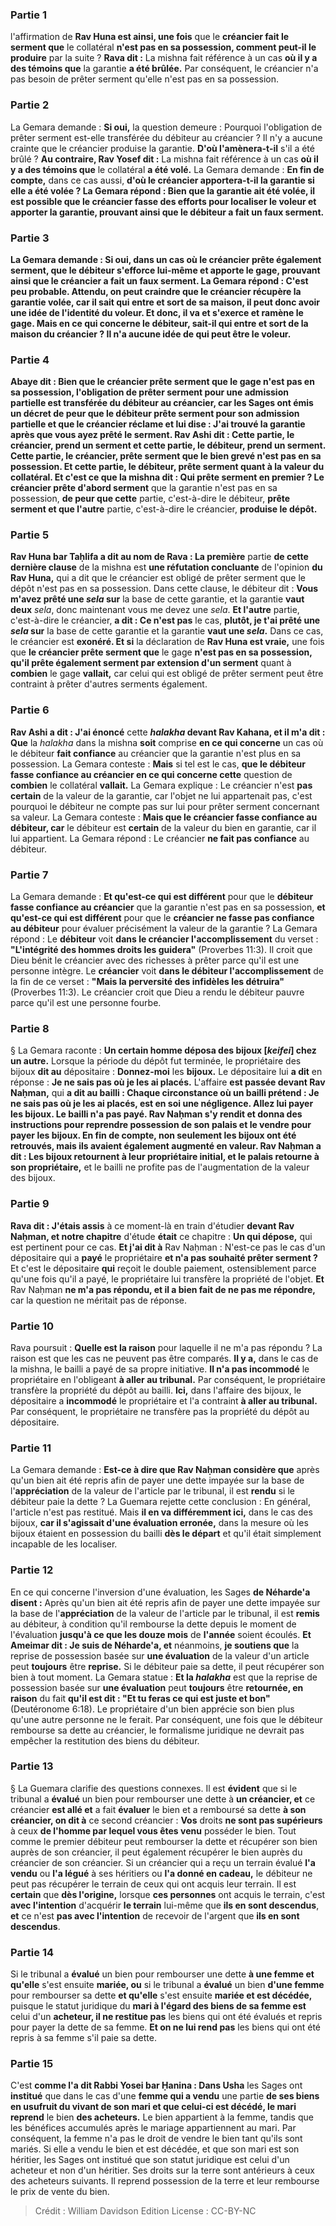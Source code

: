 
### Partie 1
l'affirmation de <b>Rav Huna est ainsi, une fois</b> que le <b>créancier fait le serment que</b> le collatéral <b>n'est pas en sa possession, comment peut-il le produire</b> par la suite ? <b>Rava dit :</b> La mishna fait référence à un cas <b>où il y a des témoins que</b> la garantie <b>a été brûlée.</b> Par conséquent, le créancier n'a pas besoin de prêter serment qu'elle n'est pas en sa possession.

### Partie 2
La Gemara demande : <b>Si oui,</b> la question demeure : Pourquoi l'obligation de prêter serment est-elle transférée du débiteur au créancier ? Il n'y a aucune crainte que le créancier produise la garantie. <b>D'où l'amènera-t-il</b> s'il a été brûlé ? <b>Au contraire, Rav Yosef dit :</b> La mishna fait référence à un cas <b>où il y a des témoins que</b> le collatéral <b>a été volé.</b> La Gemara demande : <b>En fin de compte,</b> dans ce cas aussi, <b>d'où le créancier <b>apportera-t-il</b> la garantie si elle a été volée ? La Gemara répond : Bien que la garantie ait été volée, il est possible que le créancier fasse des efforts pour localiser le voleur et apporter la garantie, prouvant ainsi que le débiteur a fait un faux serment.

### Partie 3
La Gemara demande : <b>Si oui,</b> dans un cas <b>où</b> le <b>créancier prête également serment, que</b> le <b>débiteur s'efforce</b> lui-même <b>et apporte</b> le gage, prouvant ainsi que le créancier a fait un faux serment. La Gemara répond : C'est peu probable. <b>Attendu,</b> on peut craindre que le <b>créancier</b> récupère la garantie volée, car il <b>sait qui entre et sort de sa maison,</b> il peut donc avoir une idée de l'identité du voleur. <b>Et</b> donc, <b>il va et s'exerce</b> <b>et ramène</b> le gage. <b>Mais</b> en ce qui concerne le <b>débiteur, sait-il qui entre et sort de la maison du créancier ?</b> Il n'a aucune idée de qui peut être le voleur.

### Partie 4
<b>Abaye dit :</b> Bien que le créancier prête serment que le gage n'est pas en sa possession, l'obligation de prêter serment pour une admission partielle est transférée du débiteur au créancier, car les Sages ont émis <b>un décret de peur que</b> le débiteur prête serment pour son admission partielle et que le créancier <b>réclame et lui dise : J'ai trouvé</b> la garantie <b>après</b> que vous ayez prêté le <b>serment. Rav Ashi dit : Cette</b> partie, le créancier, <b>prend un serment et cette</b> partie, le débiteur, <b>prend un serment. Cette</b> partie, le créancier, <b>prête serment que</b> le bien grevé <b>n'est pas en sa possession. Et cette</b> partie, le débiteur, <b>prête serment</b> quant à <b>la valeur</b> du collatéral. Et c'est ce que la mishna dit : Qui prête serment en premier ? Le créancier prête d'abord serment</b> que la garantie n'est pas en sa possession, <b>de peur que cette</b> partie, c'est-à-dire le débiteur, <b>prête serment et que l'autre</b> partie, c'est-à-dire le créancier, <b>produise le dépôt.</b>

### Partie 5
<b>Rav Huna bar Taḥlifa a dit au nom de Rava : La première</b> partie <b>de cette dernière clause</b> de la mishna est <b>une réfutation concluante</b> de l'opinion <b>du Rav Huna,</b> qui a dit que le créancier est obligé de prêter serment que le dépôt n'est pas en sa possession. Dans cette clause, le débiteur dit : <b>Vous m'avez prêté une <i>sela</i> sur</b> la base de cette garantie, et la garantie <b>vaut deux</b> <i>sela</i>, donc maintenant vous me devez une <i>sela</i>. <b>Et l'autre</b> partie, c'est-à-dire le créancier, <b>a dit : Ce n'est pas</b> le cas, <b>plutôt, je t'ai prêté une <i>sela</i> sur</b> la base de cette garantie et la garantie <b>vaut une <i>sela</i>.</b> Dans ce cas, le créancier est <b>exonéré. Et si</b> la déclaration de <b>Rav Huna est vraie,</b> une fois que <b>le créancier prête serment que</b> le gage <b>n'est pas en sa possession, qu'il prête également serment par extension d'un serment</b> quant à <b>combien</b> le gage <b>vallait,</b> car celui qui est obligé de prêter serment peut être contraint à prêter d'autres serments également.

### Partie 6
<b>Rav Ashi a dit : J'ai énoncé</b> cette <b><i>halakha</i> devant Rav Kahana, et il m'a dit : Que</b> la <i>halakha</i> dans la mishna <b>soit</b> comprise <b>en ce qui concerne</b> un cas où le débiteur <b>fait confiance</b> au créancier que la garantie n'est plus en sa possession. La Gemara conteste : <b>Mais</b> si tel est le cas, <b>que le débiteur fasse confiance au créancier en ce qui concerne cette</b> question de <b>combien</b> le collatéral <b>vallait.</b> La Gemara explique : Le créancier n'est <b>pas certain</b> de la valeur de la garantie, car l'objet ne lui appartenait pas, c'est pourquoi le débiteur ne compte pas sur lui pour prêter serment concernant sa valeur. La Gemara conteste : <b>Mais que le créancier fasse confiance au débiteur, car</b> le débiteur est <b>certain</b> de la valeur du bien en garantie, car il lui appartient. La Gemara répond : Le créancier <b>ne fait pas confiance</b> au débiteur.

### Partie 7
La Gemara demande : <b>Et qu'est-ce qui est différent</b> pour que le <b>débiteur fasse confiance au créancier</b> que la garantie n'est pas en sa possession, <b>et qu'est-ce qui est différent</b> pour que le <b>créancier ne fasse pas confiance au débiteur</b> pour évaluer précisément la valeur de la garantie ? La Gemara répond : Le <b>débiteur</b> voit <b>dans le créancier l'accomplissement</b> du verset : <b>"L'intégrité des hommes droits les guidera"</b> (Proverbes 11:3). Il croit que Dieu bénit le créancier avec des richesses à prêter parce qu'il est une personne intègre. Le <b>créancier</b> voit <b>dans le débiteur l'accomplissement</b> de la fin de ce verset : <b>"Mais la perversité des infidèles les détruira"</b> (Proverbes 11:3). Le créancier croit que Dieu a rendu le débiteur pauvre parce qu'il est une personne fourbe.

### Partie 8
§ La Gemara raconte : <b>Un certain homme déposa des bijoux [<i>keifei</i>] chez un autre.</b> Lorsque la période du dépôt fut terminée, le propriétaire des bijoux <b>dit au</b> dépositaire : <b>Donnez-moi</b> les <b>bijoux.</b> Le dépositaire lui <b>a dit</b> en réponse : <b>Je ne sais pas où je les ai placés.</b> L'affaire <b>est passée devant Rav Naḥman,</b> qui <b>a dit au bailli : <b>Chaque</b> circonstance où un bailli prétend : <b>Je ne sais pas</b> où je les ai placés, <b>est</b> en soi une <b>négligence. Allez lui payer</b> les bijoux. Le bailli <b>n'a pas payé. Rav Naḥman s'y rendit</b> et donna des instructions pour <b>reprendre possession de son palais</b> et le vendre pour payer les bijoux. <b>En fin de compte,</b> non seulement <b>les bijoux ont été retrouvés, mais</b> ils avaient également <b>augmenté</b> en valeur. <b>Rav Naḥman a dit : Les bijoux retournent à leur</b> propriétaire initial, et le palais retourne à son propriétaire,</b> et le bailli ne profite pas de l'augmentation de la valeur des bijoux.

### Partie 9
<b>Rava dit : J'étais assis</b> à ce moment-là en train d'étudier <b>devant Rav Naḥman, et notre chapitre</b> d'étude <b>était</b> ce chapitre : <b>Un qui dépose,</b> qui est pertinent pour ce cas. <b>Et j'ai dit à</b> Rav Naḥman : N'est-ce pas le cas d'un dépositaire qui a <b>payé</b> le propriétaire <b>et n'a pas souhaité prêter serment ? </b> Et c'est le dépositaire <b>qui</b> reçoit le double paiement, ostensiblement parce qu'une fois qu'il a payé, le propriétaire lui transfère la propriété de l'objet. <b>Et</b> Rav Naḥman <b>ne m'a pas répondu, et il a bien fait de ne pas me répondre,</b> car la question ne méritait pas de réponse.

### Partie 10
Rava poursuit : <b>Quelle est la raison</b> pour laquelle il ne m'a pas répondu ? La raison est que les cas ne peuvent pas être comparés. <b>Il y a,</b> dans le cas de la mishna, le bailli a payé de sa propre initiative. <b>Il n'a pas incommodé</b> le propriétaire en l'obligeant <b>à aller au tribunal.</b> Par conséquent, le propriétaire transfère la propriété du dépôt au bailli. <b>Ici,</b> dans l'affaire des bijoux, le dépositaire a <b>incommodé</b> le propriétaire et l'a contraint <b>à aller au tribunal.</b> Par conséquent, le propriétaire ne transfère pas la propriété du dépôt au dépositaire.

### Partie 11
La Gemara demande : <b>Est-ce à dire que Rav Naḥman considère que</b> après qu'un bien ait été repris afin de payer une dette impayée sur la base de l'<b>appréciation</b> de la valeur de l'article par le tribunal, il est <b>rendu</b> si le débiteur paie la dette ? La Guemara rejette cette conclusion : En général, l'article n'est pas restitué. Mais <b>il en va différemment ici,</b> dans le cas des bijoux, <b>car il s'agissait d'une évaluation erronée,</b> dans la mesure où les bijoux étaient</b> en possession du bailli <b>dès le départ</b> et qu'il était simplement incapable de les localiser.

### Partie 12
En ce qui concerne l'inversion d'une évaluation, les Sages <b>de Néharde'a disent :</b> Après qu'un bien ait été repris afin de payer une dette impayée sur la base de l'<b>appréciation</b> de la valeur de l'article par le tribunal, il est <b>remis</b> au débiteur, à condition qu'il rembourse la dette depuis le moment de l'évaluation <b>jusqu'à ce que les douze mois</b> de <b>l'année</b> soient écoulés. <b>Et Ameimar dit : Je suis de Néharde'a, et</b> néanmoins, <b>je soutiens que</b> la reprise de possession basée sur <b>une évaluation</b> de la valeur d'un article peut <b>toujours</b> être <b>reprise.</b> Si le débiteur paie sa dette, il peut récupérer son bien à tout moment. La Gemara statue : <b>Et la <i>halakha</i></b> est que la reprise de possession basée sur <b>une évaluation</b> peut <b>toujours</b> être <b>retournée, en raison</b> du fait <b>qu'il est dit : "Et tu feras ce qui est juste et bon"</b> (Deutéronome 6:18). Le propriétaire d'un bien apprécie son bien plus qu'une autre personne ne le ferait. Par conséquent, une fois que le débiteur rembourse sa dette au créancier, le formalisme juridique ne devrait pas empêcher la restitution des biens du débiteur.

### Partie 13
§ La Guemara clarifie des questions connexes. Il est <b>évident</b> que si le tribunal a <b>évalué</b> un bien pour rembourser une dette à <b>un créancier, et</b> ce créancier <b>est allé et</b> a fait <b>évaluer</b> le bien et a remboursé sa dette <b>à son créancier, on dit à</b> ce second créancier : <b>Vos</b> droits <b>ne sont pas supérieurs</b> à ceux <b>de l'homme par lequel vous êtes venu</b> posséder le bien. Tout comme le premier débiteur peut rembourser la dette et récupérer son bien auprès de son créancier, il peut également récupérer le bien auprès du créancier de son créancier. Si un créancier qui a reçu un terrain évalué <b>l'a vendu</b> ou <b>l'a légué</b> à ses héritiers ou <b>l'a donné en cadeau,</b> le débiteur ne peut pas récupérer le terrain de ceux qui ont acquis leur terrain. Il est <b>certain</b> que <b>dès l'origine,</b> lorsque <b>ces personnes</b> ont acquis le terrain, c'est <b>avec l'intention</b> d'acquérir <b>le terrain</b> lui-même que <b>ils en sont descendus</b>, <b>et</b> ce n'est <b>pas avec l'intention</b> de recevoir de l'argent que <b>ils en sont descendus</b>.

### Partie 14
Si le tribunal a <b>évalué</b> un bien pour rembourser une dette <b>à une femme et qu'elle</b> s'est ensuite <b>mariée, ou</b> si le tribunal a <b>évalué</b> un bien <b>d'une femme</b> pour rembourser sa dette <b>et qu'elle</b> s'est ensuite <b>mariée et est décédée, </b> puisque le statut juridique du <b>mari à l'égard des biens de sa femme est</b> celui d'un <b>acheteur, il ne restitue pas</b> les biens qui ont été évalués et repris pour payer la dette de sa femme. <b>Et on ne lui rend pas</b> les biens qui ont été repris à sa femme s'il paie sa dette.

### Partie 15
C'est <b>comme l'a dit Rabbi Yosei bar Ḥanina : Dans Usha</b> les Sages ont <b>institué</b> que dans le cas d'une <b>femme qui a vendu</b> une partie <b>de ses biens en usufruit du vivant de son mari et que celui-ci est décédé, le mari reprend</b> le bien <b>des acheteurs.</b> Le bien appartient à la femme, tandis que les bénéfices accumulés après le mariage appartiennent au mari. Par conséquent, la femme n'a pas le droit de vendre le bien tant qu'ils sont mariés. Si elle a vendu le bien et est décédée, et que son mari est son héritier, les Sages ont institué que son statut juridique est celui d'un acheteur et non d'un héritier. Ses droits sur la terre sont antérieurs à ceux des acheteurs suivants. Il reprend possession de la terre et leur rembourse le prix de vente du bien.

>Crédit : William Davidson Edition
>License : CC-BY-NC